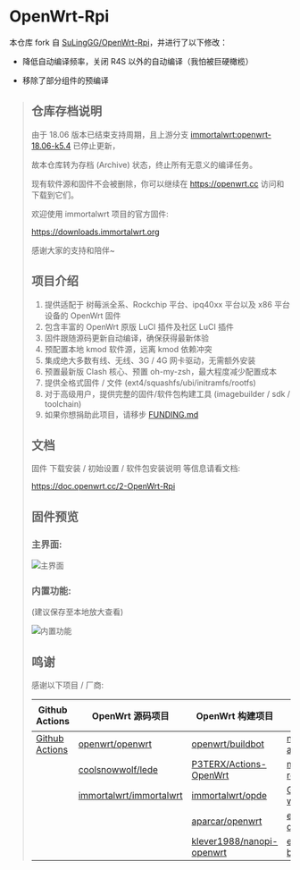 # OpenWrt-Rpi

本仓库 fork 自 [SuLingGG/OpenWrt-Rpi](https://github.com/SuLingGG/OpenWrt-Rpi)，并进行了以下修改：

- 降低自动编译频率，关闭 R4S 以外的自动编译（我怕被巨硬橄榄）

- 移除了部分组件的预编译

> ## 仓库存档说明
>
> 由于 18.06 版本已结束支持周期，且上游分支 [immortalwrt:openwrt-18.06-k5.4](https://github.com/immortalwrt/immortalwrt/tree/openwrt-18.06-k5.4) 已停止更新，
>
> 故本仓库转为存档 (Archive) 状态，终止所有无意义的编译任务。
>
> 现有软件源和固件不会被删除，你可以继续在 <https://openwrt.cc> 访问和下载到它们。
>
> 欢迎使用 immortalwrt 项目的官方固件:
>
> <https://downloads.immortalwrt.org>
>
> 感谢大家的支持和陪伴~
>
> ## 项目介绍
>
> 1. 提供适配于 树莓派全系、Rockchip 平台、ipq40xx 平台以及 x86 平台设备的 OpenWrt 固件
> 2. 包含丰富的 OpenWrt 原版 LuCI 插件及社区 LuCI 插件
> 3. 固件跟随源码更新自动编译，确保获得最新体验
> 4. 预配置本地 kmod 软件源，远离 kmod 依赖冲突
> 5. 集成绝大多数有线、无线、3G / 4G 网卡驱动，无需额外安装
> 6. 预置最新版 Clash 核心、预置 oh-my-zsh，最大程度减少配置成本
> 7. 提供全格式固件 / 文件 (ext4/squashfs/ubi/initramfs/rootfs)
> 8. 对于高级用户，提供完整的固件/软件包构建工具 (imagebuilder / sdk / toolchain)
> 9. 如果你想捐助此项目，请移步 [FUNDING.md](https://github.com/AkariiinMKII/OpenWrt-Rpi/blob/main/FUNDING.md)
>
> ## 文档
>
> 固件 下载安装 / 初始设置 / 软件包安装说明 等信息请看文档:
>
> <https://doc.openwrt.cc/2-OpenWrt-Rpi>
>
> ## 固件预览
>
> ### 主界面:
>
> ![主界面](https://ae05.alicdn.com/kf/H6814822fa93d4246837bea1edcec6d23j.png)
>
> ### 内置功能:
>
> (建议保存至本地放大查看)
>
> ![内置功能](https://ae02.alicdn.com/kf/Hf29f2d94339d4188bbdde7f3131b500af.png)
>
> ## 鸣谢
>
> 感谢以下项目 / 厂商:
>
> | Github Actions                                        | OpenWrt 源码项目                                             | OpenWrt 构建项目                                             | Action 项目                                                  | 云服务厂商                               |
> | ----------------------------------------------------- | ------------------------------------------------------------ | ------------------------------------------------------------ | ------------------------------------------------------------ | ---------------------------------------- |
> | [Github Actions](https://github.com/features/actions) | [openwrt/openwrt](https://github.com/openwrt/openwrt/)       | [openwrt/buildbot](https://git.openwrt.org/?p=buildbot.git;a=summary) | [ncipollo/release-action](https://github.com/ncipollo/release-action) | [Acloud](https://acloud.net/)            |
> |                                                       | [coolsnowwolf/lede](https://github.com/coolsnowwolf/lede)    | [P3TERX/Actions-OpenWrt](https://github.com/P3TERX/Actions-OpenWrt) | [mknejp/delete-release-assets](https://github.com/mknejp/delete-release-assets) | [Cloudflare](https://www.cloudflare.com) |
> |                                                       | [immortalwrt/immortalwrt](https://github.com/immortalwrt/immortalwrt) | [immortalwrt/opde](https://github.com/immortalwrt/opde)      | [GitRML/delete-workflow-runs](https://github.com/GitRML/delete-workflow-runs) | [BackBlaze](https://www.backblaze.com/)  |
> |                                                       |                                                              | [aparcar/openwrt](https://github.com/aparcar/openwrt)        | [easingthemes/ssh-deploy](https://github.com/easingthemes/ssh-deploy) | [HostHatch](https://hosthatch.com/)      |
> |                                                       |                                                              | [klever1988/nanopi-openwrt](https://github.com/klever1988/nanopi-openwrt) | [easimon/maximize-build-space](https://github.com/easimon/maximize-build-space) |                                          |

